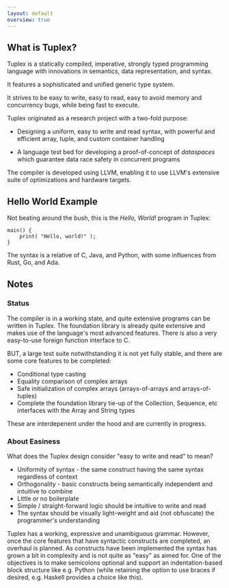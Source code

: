 ```yaml
---
layout: default
overview: true
---
```

What is Tuplex?
---------------

Tuplex is a statically compiled, imperative, strongly typed programming language with innovations in semantics, data representation, and syntax.

It features a sophisticated and unified generic type system.

It strives to be easy to write, easy to read, easy to avoid memory and concurrency bugs, while being fast to execute.

Tuplex originated as a research project with a two-fold purpose:

* Designing a uniform, easy to write and read syntax, with powerful and efficient array, tuple, and custom container handling

* A language test bed for developing a proof-of-concept of <em>dataspaces</em> which guarantee data race safety in concurrent programs

The compiler is developed using LLVM, enabling it to use LLVM's extensive suite of optimizations and hardware targets.


Hello World Example
-------------------

Not beating around the bush, this is the <em>Hello, World!</em> program in Tuplex:

    main() {
        print( "Hello, world!" );
    }

The syntax is a relative of C, Java, and Python, with some influences from Rust, Go, and Ada.


Notes
-----

### Status

The compiler is in a working state, and quite extensive programs can be written in Tuplex. The foundation library is already quite extensive and makes use of the language's most advanced features. There is also a very easy-to-use foreign function interface to C.

BUT, a large test suite notwithstanding it is not yet fully stable, and there are some core features to be completed:
- Conditional type casting
- Equality comparison of complex arrays
- Safe initialization of complex arrays (arrays-of-arrays and arrays-of-tuples)
- Complete the foundation library tie-up of the Collection, Sequence, etc interfaces with the Array and String types

These are interdepenent under the hood and are currently in progress.

### About Easiness

What does the Tuplex design consider "easy to write and read" to mean?
<ul>
  <li>
    Uniformity of syntax - the same construct having the same syntax regardless of context
  </li>
  <li>
    Orthogonality - basic constructs being semantically independent and intuitive to combine
  </li>
  <li>
    Little or no boilerplate
  </li>
  <li>
    Simple / straight-forward logic should be intuitive to write and read
  </li>
  <li>
    The syntax should be visually light-weight and aid (not obfuscate) the programmer's understanding
  </li>
</ul>

Tuplex has a working, expressive and unambiguous grammar. However, once the core features that have syntactic constructs are completed, an overhaul is planned. As constructs have been implemented the syntax has grown a bit in complexity and is not quite as "easy" as aimed for. One of the objectives is to make semicolons optional and support an indentation-based block structure like e.g. Python (while retaining the option to use braces if desired, e.g. Haskell provides a choice like this).